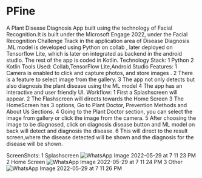 # PFine
A Plant Disease Diagnosis App built using the technology of Facial Recognition.It is built under the Microsoft Engage 2022, under the Facial Recognition Challenge Track 
in the application area of Disease Diagnosis .ML model is developed using Python on collab , later deployed on Tensorflow Lite, which is later on integrated as backend in the 
android studio. The rest of the app is coded in Kotlin.
Technology Stack:
1 Python
2 Kotlin
Tools Used: Collab,TensorFlow Lite,Android Studio
Features:
1 Camera is enabled to click and capture photos, and store images .
2 There is a feature to select image from the gallery.
3 The app not only detects but also diagnosis the plant disease using the ML model
4 The app has an interactive and user friendly UI.
Workflow:
1 First a Splashscreen will appear.
2 The Flashscreen will directs towards the Home Screen
3 The HomeScreen has 3 options, Go to Plant Doctor, Prevention Methods and About Us Sections.
4 Going to the Plant Doctor section, you can select the image from gallery or click the image from the camera.
5 After choosing the image to be diagnosed, click on diagnosis disease button and ML model on back will detect 
and diagnosis the disease.
6 This will direct to the result screen,where the disease detected will be shown and the diagnosis for the disease will be shown.

ScreenShots:
1 Splashscreen
![WhatsApp Image 2022-05-29 at 7 11 23 PM](https://user-images.githubusercontent.com/76514589/170872066-c072842c-5a4e-476c-aa3f-624d35462130.jpeg)
2 Home Screen
![WhatsApp Image 2022-05-29 at 7 11 24 PM](https://user-images.githubusercontent.com/76514589/170872094-ef04ae8e-0026-4281-85d6-9a9d6c03c173.jpeg)
3 Other
![WhatsApp Image 2022-05-29 at 7 11 26 PM](https://user-images.githubusercontent.com/76514589/170872120-0ee8c7e7-d19d-4f97-8236-9e337640ab4d.jpeg)






